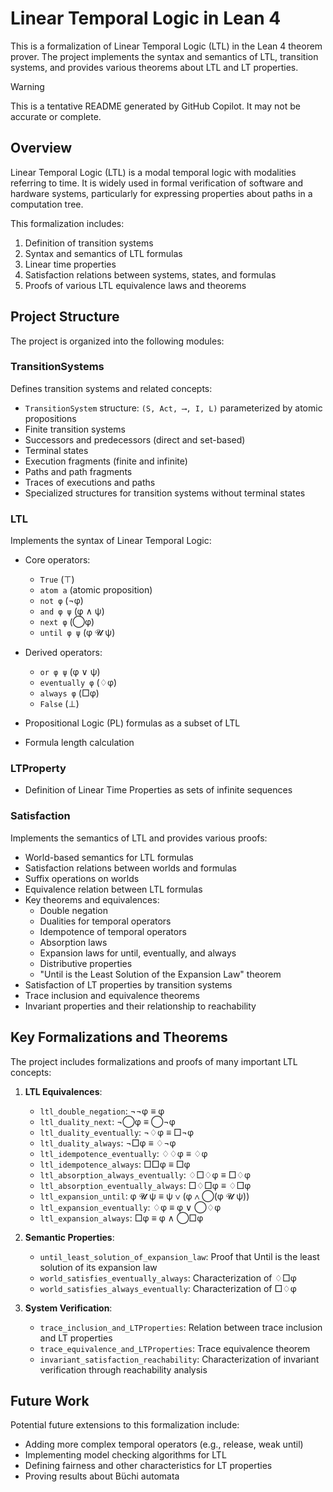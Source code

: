 # Linear Temporal Logic in Lean 4

This is a formalization of Linear Temporal Logic (LTL) in the Lean 4 theorem prover. The project implements the syntax and semantics of LTL, transition systems, and provides various theorems about LTL and LT properties.

> [!WARNING]
> This is a tentative README generated by GitHub Copilot. It may not be accurate or complete.

## Overview

Linear Temporal Logic (LTL) is a modal temporal logic with modalities referring to time. It is widely used in formal verification of software and hardware systems, particularly for expressing properties about paths in a computation tree.

This formalization includes:

1. Definition of transition systems
2. Syntax and semantics of LTL formulas
3. Linear time properties
4. Satisfaction relations between systems, states, and formulas
5. Proofs of various LTL equivalence laws and theorems

## Project Structure

The project is organized into the following modules:

### TransitionSystems

Defines transition systems and related concepts:

- `TransitionSystem` structure: `(S, Act, ⟶, I, L)` parameterized by atomic propositions
- Finite transition systems
- Successors and predecessors (direct and set-based)
- Terminal states
- Execution fragments (finite and infinite)
- Paths and path fragments
- Traces of executions and paths
- Specialized structures for transition systems without terminal states

### LTL

Implements the syntax of Linear Temporal Logic:

- Core operators:
  - `True` (⊤)
  - `atom a` (atomic proposition)
  - `not φ` (¬φ)
  - `and φ ψ` (φ ∧ ψ)
  - `next φ` (◯φ)
  - `until φ ψ` (φ 𝓤 ψ)

- Derived operators:
  - `or φ ψ` (φ ∨ ψ)
  - `eventually φ` (♢φ)
  - `always φ` (□φ)
  - `False` (⊥)

- Propositional Logic (PL) formulas as a subset of LTL
- Formula length calculation

### LTProperty

- Definition of Linear Time Properties as sets of infinite sequences

### Satisfaction

Implements the semantics of LTL and provides various proofs:

- World-based semantics for LTL formulas
- Satisfaction relations between worlds and formulas
- Suffix operations on worlds
- Equivalence relation between LTL formulas
- Key theorems and equivalences:
  - Double negation
  - Dualities for temporal operators
  - Idempotence of temporal operators
  - Absorption laws
  - Expansion laws for until, eventually, and always
  - Distributive properties
  - "Until is the Least Solution of the Expansion Law" theorem
- Satisfaction of LT properties by transition systems
- Trace inclusion and equivalence theorems
- Invariant properties and their relationship to reachability

## Key Formalizations and Theorems

The project includes formalizations and proofs of many important LTL concepts:

1. **LTL Equivalences**:
   - `ltl_double_negation`: ¬¬φ ≡ φ
   - `ltl_duality_next`: ¬◯φ ≡ ◯¬φ
   - `ltl_duality_eventually`: ¬♢φ ≡ □¬φ
   - `ltl_duality_always`: ¬□φ ≡ ♢¬φ
   - `ltl_idempotence_eventually`: ♢♢φ ≡ ♢φ
   - `ltl_idempotence_always`: □□φ ≡ □φ
   - `ltl_absorption_always_eventually`: ♢□♢φ ≡ □♢φ
   - `ltl_absorption_eventually_always`: □♢□φ ≡ ♢□φ
   - `ltl_expansion_until`: φ 𝓤 ψ ≡ ψ ∨ (φ ∧ ◯(φ 𝓤 ψ))
   - `ltl_expansion_eventually`: ♢φ ≡ φ ∨ ◯♢φ
   - `ltl_expansion_always`: □φ ≡ φ ∧ ◯□φ

2. **Semantic Properties**:
   - `until_least_solution_of_expansion_law`: Proof that Until is the least solution of its expansion law
   - `world_satisfies_eventually_always`: Characterization of ♢□φ
   - `world_satisfies_always_eventually`: Characterization of □♢φ

3. **System Verification**:
   - `trace_inclusion_and_LTProperties`: Relation between trace inclusion and LT properties
   - `trace_equivalence_and_LTProperties`: Trace equivalence theorem
   - `invariant_satisfaction_reachability`: Characterization of invariant verification through reachability analysis

## Future Work

Potential future extensions to this formalization include:

- Adding more complex temporal operators (e.g., release, weak until)
- Implementing model checking algorithms for LTL
- Defining fairness and other characteristics for LT properties
- Proving results about Büchi automata
